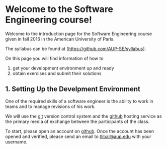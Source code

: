 # Welcome to the Software Engineering course!

Welcome to the introduction page for the Software Engineering course
given in fall 2016 in the American University of Paris.

The syllabus can be found at
[https://github.com/AUP-SE/syllabus].

On this page you will find information of how to

1. get your development environment up and ready
2. obtain exercises and submit their solutions

## 1. Setting Up the Develpment Environment

One of the required skills of a software engineer is the ability to
work in teams and to manage revisions of his work.

We will use the [git](https://en.wikipedia.org/wiki/Git_%28software%29)
version control system and the [github](https://github.com/) hosting
service as the primary media of exchange between the participants of the
class.

To start, please open an account on [github](https://github.com/).
Once the account has been opened and verified, please send an email
to [tlibal@aup.edu](tlibal@aup.edu) with your username.


